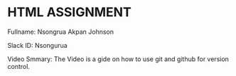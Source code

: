 # HTML ASSIGNMENT

Fullname: Nsongrua Akpan Johnson

Slack ID: Nsongurua

Video Smmary: The Video is a gide on how to use git and github for version control.